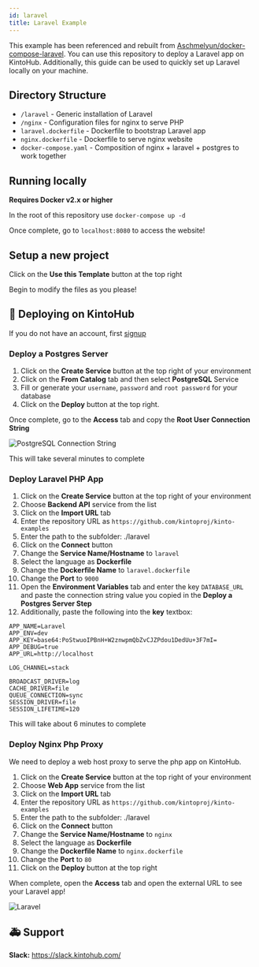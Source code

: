 ```yaml
---
id: laravel
title: Laravel Example
---
```


This example has been referenced and rebuilt from [Aschmelyun/docker-compose-laravel](https://github.com/aschmelyun/docker-compose-laravel).
You can use this repository to deploy a Laravel app on KintoHub.
Additionally, this guide can be used to quickly set up Laravel locally on your machine.

## Directory Structure

- `/laravel` - Generic installation of Laravel
- `/nginx` - Configuration files for nginx to serve PHP
- `laravel.dockerfile` - Dockerfile to bootstrap Laravel app
- `nginx.dockerfile` - Dockerfile to serve nginx website
- `docker-compose.yaml` - Composition of nginx + laravel + postgres to work together

## Running locally

**Requires Docker v2.x or higher**

In the root of this repository use `docker-compose up -d`

Once complete, go to `localhost:8080` to access the website!

## Setup a new project

Click on the **Use this Template** button at the top right

Begin to modify the files as you please!

## :rocket: Deploying on KintoHub

If you do not have an account, first [signup](https://www.kintohub.com)

### Deploy a Postgres Server

1. Click on the **Create Service** button at the top right of your environment
2. Click on the **From Catalog** tab and then select **PostgreSQL** Service
3. Fill or generate your `username`, `password` and `root password` for your database
4. Click on the **Deploy** button at the top right.

Once complete, go to the **Access** tab and copy the **Root User Connection String**

![PostgreSQL Connection String](/img/examples/laravel/postgres-connection-string.png)

This will take several minutes to complete

### Deploy Laravel PHP App

1. Click on the **Create Service** button at the top right of your environment
2. Choose **Backend API** service from the list
3. Click on the **Import URL** tab
4. Enter the repository URL as `https://github.com/kintoproj/kinto-examples`
5. Enter the path to the subfolder: ./laravel
6. Click on the **Connect** button
7. Change the **Service Name/Hostname** to `laravel`
8. Select the language as **Dockerfile**
9. Change the **Dockerfile Name** to `laravel.dockerfile`
10. Change the **Port** to `9000`
11. Open the **Environment Variables** tab and enter the key `DATABASE_URL` and paste the connection string value you copied in the **Deploy a Postgres Server Step**
12. Additionally, paste the following into the **key** textbox:

```
APP_NAME=Laravel
APP_ENV=dev
APP_KEY=base64:PoStwuoIPBnH+W2znwpmQbZvCJZPdou1DedUu+3F7mI=
APP_DEBUG=true
APP_URL=http://localhost

LOG_CHANNEL=stack

BROADCAST_DRIVER=log
CACHE_DRIVER=file
QUEUE_CONNECTION=sync
SESSION_DRIVER=file
SESSION_LIFETIME=120
```

This will take about 6 minutes to complete

### Deploy Nginx Php Proxy

We need to deploy a web host proxy to serve the php app on KintoHub.

1. Click on the **Create Service** button at the top right of your environment
2. Choose **Web App** service from the list
3. Click on the **Import URL** tab
4. Enter the repository URL as `https://github.com/kintoproj/kinto-examples`
5. Enter the path to the subfolder: ./laravel
6. Click on the **Connect** button
7. Change the **Service Name/Hostname** to `nginx`
8. Select the language as **Dockerfile**
9. Change the **Dockerfile Name** to `nginx.dockerfile`
10. Change the **Port** to `80`
11. Click on the **Deploy** button at the top right

When complete, open the **Access** tab and open the external URL to see your Laravel app!

![Laravel](/img/features/laravel.png)

## :ambulance: Support

**Slack:** https://slack.kintohub.com/
